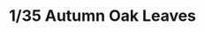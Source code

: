 ---
layout: product
title: "1/35 Autumn Oak Leaves"
price: "650" 
desc: "Sečeno lišće"
img_path: "/assets/img/L3-102.jpg"
brand: "ModelScene"
available: false
special_offer: false
new: false
soon: false
cat: "080000"
subcat: "080300"
subsubcat: "0N/A"
sifra: "L3-102"
popular: false
---